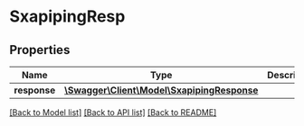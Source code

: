 # SxapipingResp

## Properties
Name | Type | Description | Notes
------------ | ------------- | ------------- | -------------
**response** | [**\Swagger\Client\Model\SxapipingResponse**](SxapipingResponse.md) |  | [optional] 

[[Back to Model list]](../README.md#documentation-for-models) [[Back to API list]](../README.md#documentation-for-api-endpoints) [[Back to README]](../README.md)


